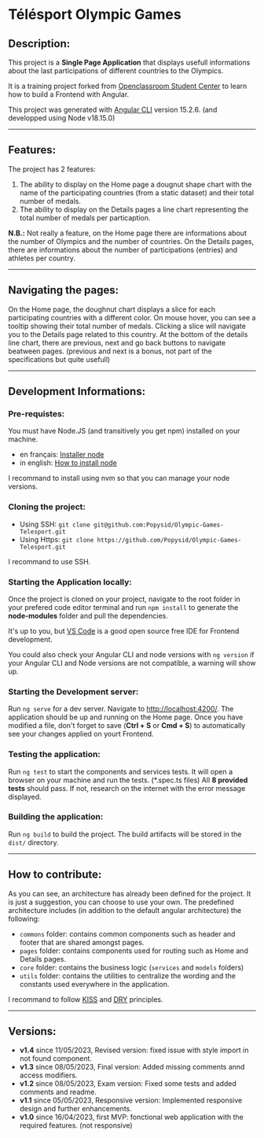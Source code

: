 # Télésport Olympic Games

## Description:

This project is a **Single Page Application** that displays usefull informations about the last participations of different countries to the Olympics.

It is a training project forked from [Openclassroom Student Center](https://github.com/OpenClassrooms-Student-Center/Developpez-le-front-end-en-utilisant-Angular) to learn how to build a Frontend with Angular.

This project was generated with [Angular CLI](https://github.com/angular/angular-cli) version 15.2.6. (and developped using Node v18.15.0)

---

## Features:

The project has 2 features:

1. The ability to display on the Home page a dougnut shape chart with the name of the participating countries (from a static dataset) and their total number of medals.
2. The ability to display on the Details pages a line chart representing the total number of medals per particaption.

**N.B.:** Not really a feature, on the Home page there are informations about the number of Olympics and the number of countries. On the Details pages, there are informations about the number of participations (entries) and athletes per country.

---

## Navigating the pages:

On the Home page, the doughnut chart displays a slice for each participating countries with a different color. On mouse hover, you can see a tooltip showing their total number of medals. Clicking a slice will navigate you to the Details page related to this country. At the bottom of the details line chart, there are previous, next and go back buttons to navigate beatween pages. (previous and next is a bonus, not part of the specifications but quite usefull)

---

## Development Informations:

### Pre-requistes:

You must have Node.JS (and transitively you get npm) installed on your machine.

- en français: [Installer node](https://nodejs.dev/fr/learn/how-to-install-nodejs/)
- in english: [How to install node](https://nodejs.dev/en/learn/how-to-install-nodejs/)

I recommand to install using nvm so that you can manage your node versions.

### Cloning the project:

- Using SSH: `git clone git@github.com:Popysid/Olympic-Games-Telesport.git`
- Using Https: `git clone https://github.com/Popysid/Olympic-Games-Telesport.git`

I recommand to use SSH.

### Starting the Application locally:

Once the project is cloned on your project, navigate to the root folder in your prefered code editor terminal and run `npm install` to generate the **node-modules** folder and pull the dependencies.

It's up to you, but [VS Code](https://code.visualstudio.com/download) is a good open source free IDE for Frontend development.

You could also check your Angular CLI and node versions with `ng version` if your Angular CLI and Node versions are not compatible, a warning will show up.

### Starting the Development server:

Run `ng serve` for a dev server. Navigate to [http://localhost:4200/](http://localhost:4200/). The application should be up and running on the Home page. Once you have modified a file, don't forget to save (**Ctrl + S** or **Cmd + S**) to automatically see your changes applied on yourt Frontend.

### Testing the application:

Run `ng test` to start the components and services tests. It will open a browser on your machine and run the tests. (*.spec.ts files)
All **8 provided tests** should pass. If not, research on the internet with the error message displayed.

### Building the application: 

Run `ng build` to build the project. The build artifacts will be stored in the `dist/` directory.

---

## How to contribute:

As you can see, an architecture has already been defined for the project. It is just a suggestion, you can choose to use your own. The predefined architecture includes (in addition to the default angular architecture) the following:

- `commons` folder: contains common components such as header and footer that are shared amongst pages.
- `pages` folder: contains components used for routing such as Home and Details pages.
- `core` folder: contains the business logic (`services` and `models` folders)
- `utils` folder: contains the utilities to centralize the wording and the constants used everywhere in the application.

I recommand to follow [KISS](https://fr.wikipedia.org/wiki/Principe_KISS) and [DRY](https://en.wikipedia.org/wiki/Don%27t_repeat_yourself) principles.

---

## Versions:

- **v1.4** since 11/05/2023, Revised version: fixed issue with style import in not found component.
- **v1.3** since 08/05/2023, Final version: Added missing comments annd access modifiers.
- **v1.2** since 08/05/2023, Exam version: Fixed some tests and added comments and readme.
- **v1.1** since 05/05/2023, Responsive version: Implemented responsive design and further enhancements.
- **v1.0** since 16/04/2023, first MVP: fonctional web application with the required features. (not responsive)


